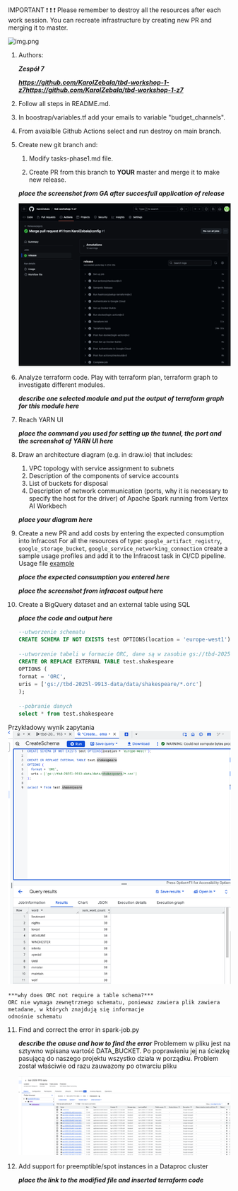 IMPORTANT ❗ ❗ ❗ Please remember to destroy all the resources after each work session. You can recreate infrastructure by creating new PR and merging it to master.
  
![img.png](doc/figures/destroy.png)

1. Authors:

   ***Zespół 7***

   ***https://github.com/KarolZebala/tbd-workshop-1-z7https://github.com/KarolZebala/tbd-workshop-1-z7***
   
2. Follow all steps in README.md.

3. In boostrap/variables.tf add your emails to variable "budget_channels".

4. From avaialble Github Actions select and run destroy on main branch.
   
5. Create new git branch and:
    1. Modify tasks-phase1.md file.
    
    2. Create PR from this branch to **YOUR** master and merge it to make new release. 
    
    ***place the screenshot from GA after succesfull application of release***

    ![img.png](doc/deploy/successful_deploy.png)


6. Analyze terraform code. Play with terraform plan, terraform graph to investigate different modules.

    ***describe one selected module and put the output of terraform graph for this module here***
   
7. Reach YARN UI
   
   ***place the command you used for setting up the tunnel, the port and the screenshot of YARN UI here***
   
8. Draw an architecture diagram (e.g. in draw.io) that includes:
    1. VPC topology with service assignment to subnets
    2. Description of the components of service accounts
    3. List of buckets for disposal
    4. Description of network communication (ports, why it is necessary to specify the host for the driver) of Apache Spark running from Vertex AI Workbech
  
    ***place your diagram here***

9. Create a new PR and add costs by entering the expected consumption into Infracost
For all the resources of type: `google_artifact_registry`, `google_storage_bucket`, `google_service_networking_connection`
create a sample usage profiles and add it to the Infracost task in CI/CD pipeline. Usage file [example](https://github.com/infracost/infracost/blob/master/infracost-usage-example.yml) 

   ***place the expected consumption you entered here***

   ***place the screenshot from infracost output here***

10. Create a BigQuery dataset and an external table using SQL
    
    ***place the code and output here***
    
    ```sql
    --utworzenie schematu
    CREATE SCHEMA IF NOT EXISTS test OPTIONS(location = 'europe-west1');

    --utworzenie tabeli w formacie ORC, dane są w zasobie gs://tbd-2025l-9913-data/data/shakespeare/
    CREATE OR REPLACE EXTERNAL TABLE test.shakespeare
    OPTIONS (
    format = 'ORC',
    uris = ['gs://tbd-2025l-9913-data/data/shakespeare/*.orc']
    );

    --pobranie danych
    select * from test.shakespeare
    ```
   Przykładowy wynik zapytania
   ![img.png](doc/figures/big_query/big_query_results.png)

    ***why does ORC not require a table schema?***
    ORC nie wymaga zewnętrznego schematu, poniewaz zawiera plik zawiera metadane, w których znajdują się informacje
    odnośnie schematu
11. Find and correct the error in spark-job.py

    ***describe the cause and how to find the error***
    Problemem w pliku jest na sztywno wpisana wartość DATA_BUCKET. Po poprawieniu jej na ściezkę pasującą do naszego
    projektu wszystko działa w porządku. Problem został właściwie od razu zauwazony po otwarciu pliku
    
    ![img.png](doc/figures/big_query/corrected_data.png)



12. Add support for preemptible/spot instances in a Dataproc cluster

    ***place the link to the modified file and inserted terraform code***
    
    
